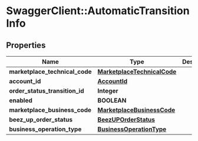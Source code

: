 # SwaggerClient::AutomaticTransitionInfo

## Properties
Name | Type | Description | Notes
------------ | ------------- | ------------- | -------------
**marketplace_technical_code** | [**MarketplaceTechnicalCode**](MarketplaceTechnicalCode.md) |  | 
**account_id** | [**AccountId**](AccountId.md) |  | 
**order_status_transition_id** | **Integer** |  | 
**enabled** | **BOOLEAN** |  | 
**marketplace_business_code** | [**MarketplaceBusinessCode**](MarketplaceBusinessCode.md) |  | 
**beez_up_order_status** | [**BeezUPOrderStatus**](BeezUPOrderStatus.md) |  | 
**business_operation_type** | [**BusinessOperationType**](BusinessOperationType.md) |  | 


